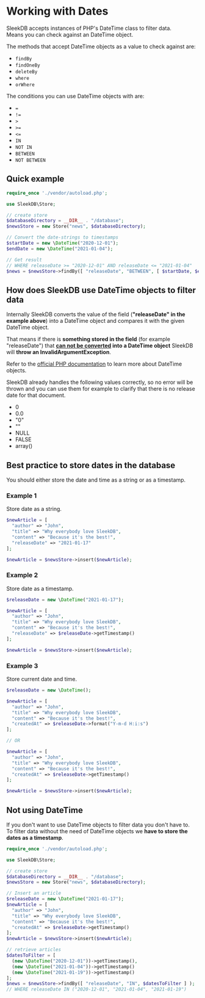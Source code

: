 <!--METADATA
{
    "title": "Working with Dates",
    "url": "dates",
    "icon": "alarm"
}
!METADATA-->

# Working with Dates

SleekDB accepts instances of PHP's DateTime class to filter data.<br/>
Means you can check against an DateTime object.

The methods that accept DateTime objects as a value to check against are:

- `findBy`
- `findOneBy`
- `deleteBy`
- `where`
- `orWhere`

The conditions you can use DateTime objects with are:

- `=`
- `!=`
- `>`
- `>=`
- `<=`
- `IN`
- `NOT IN`
- `BETWEEN`
- `NOT BETWEEN`

## Quick example

```php
require_once './vendor/autoload.php';

use SleekDB\Store;

// create store
$databaseDirectory = __DIR__ . "/database";
$newsStore = new Store("news", $databaseDirectory);

// Convert the date-strings to timestamps
$startDate = new \DateTime("2020-12-01");
$endDate = new \DateTime("2021-01-04");

// Get result
// WHERE releaseDate >= "2020-12-01" AND releaseDate <= "2021-01-04"
$news = $newsStore->findBy([ "releaseDate", "BETWEEN", [ $startDate, $endDate ] ] );
```

## How does SleekDB use DateTime objects to filter data

Internally SleekDB converts the value of the field (**"releaseDate" in the example above**) into a DateTime object and compares it with the given DateTime object.

That means if there is **something stored in the field** (for example "releaseDate") that **<u>can not be converted</u> into a DateTime object** SleekDB will **throw an InvalidArgumentException**.

Refer to the <a rel="noopener nofollow" href="https://www.php.net/manual/en/class.datetime.php" target="_blank">official PHP documentation</a> to learn more about DateTime objects. 


SleekDB already handles the following values correctly, so no error will be thrown and you can use them for example to clarify that there is no release date for that document.

- 0
- 0.0
- "0"
- ""
- NULL
- FALSE
- array()


## Best practice to store dates in the database

You should either store the date and time as a string or as a timestamp.

### Example 1

Store date as a string.

```php
$newArticle = [
  "author" => "John",
  "title" => "Why everybody love SleekDB",
  "content" => "Because it's the best!",
  "releaseDate" => "2021-01-17"
];

$newArticle = $newsStore->insert($newArticle);
```

### Example 2

Store date as a timestamp.

```php
$releaseDate = new \DateTime("2021-01-17");

$newArticle = [
  "author" => "John",
  "title" => "Why everybody love SleekDB",
  "content" => "Because it's the best!",
  "releaseDate" => $releaseDate->getTimestamp()
];

$newArticle = $newsStore->insert($newArticle);
```

### Example 3

Store current date and time.

```php
$releaseDate = new \DateTime();

$newArticle = [
  "author" => "John",
  "title" => "Why everybody love SleekDB",
  "content" => "Because it's the best!",
  "createdAt" => $releaseDate->format("Y-m-d H:i:s")
];

// OR

$newArticle = [
  "author" => "John",
  "title" => "Why everybody love SleekDB",
  "content" => "Because it's the best!",
  "createdAt" => $releaseDate->getTimestamp()
];

$newArticle = $newsStore->insert($newArticle);
```

## Not using DateTime

If you don't want to use DateTime objects to filter data you don't have to.<br/>
To filter data without the need of DateTime objects we **have to store the dates as a timestamp**.

```php
require_once './vendor/autoload.php';

use SleekDB\Store;

// create store
$databaseDirectory = __DIR__ . "/database";
$newsStore = new Store("news", $databaseDirectory);

// Insert an article
$releaseDate = new \DateTime("2021-01-17");
$newArticle = [
  "author" => "John",
  "title" => "Why everybody love SleekDB",
  "content" => "Because it's the best!",
  "createdAt" => $releaseDate->getTimestamp()
];
$newArticle = $newsStore->insert($newArticle);

// retrieve articles
$datesToFilter = [
  (new \DateTime("2020-12-01"))->getTimestamp(),
  (new \DateTime("2021-01-04"))->getTimestamp()
  (new \DateTime("2021-01-19"))->getTimestamp()
];
$news = $newsStore->findBy([ "releaseDate", "IN", $datesToFilter ] );
// WHERE releaseDate IN ("2020-12-01", "2021-01-04", "2021-01-19")
```